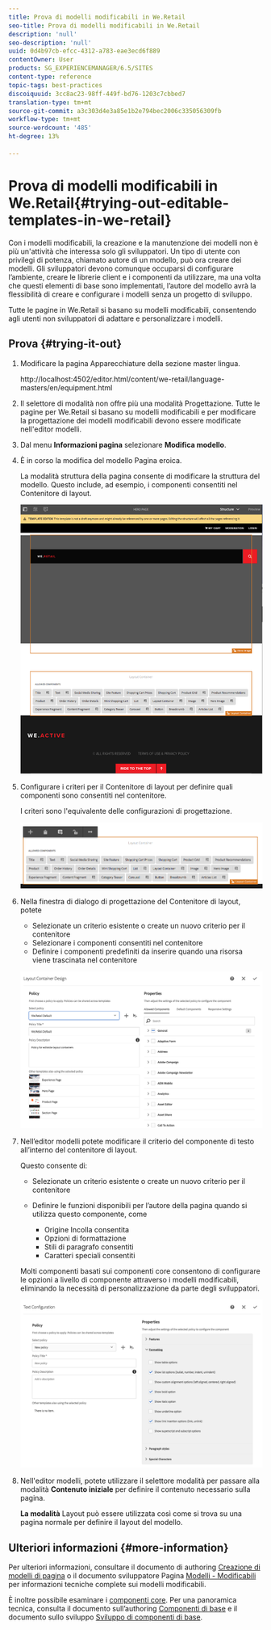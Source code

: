 ```yaml
---
title: Prova di modelli modificabili in We.Retail
seo-title: Prova di modelli modificabili in We.Retail
description: 'null'
seo-description: 'null'
uuid: 0d4b97cb-efcc-4312-a783-eae3ecd6f889
contentOwner: User
products: SG_EXPERIENCEMANAGER/6.5/SITES
content-type: reference
topic-tags: best-practices
discoiquuid: 3cc8ac23-98ff-449f-bd76-1203c7cbbed7
translation-type: tm+mt
source-git-commit: a3c303d4e3a85e1b2e794bec2006c335056309fb
workflow-type: tm+mt
source-wordcount: '485'
ht-degree: 13%

---
```



# Prova di modelli modificabili in We.Retail{#trying-out-editable-templates-in-we-retail}

Con i modelli modificabili, la creazione e la manutenzione dei modelli non è più un&#39;attività che interessa solo gli sviluppatori. Un tipo di utente con privilegi di potenza, chiamato autore di un modello, può ora creare dei modelli. Gli sviluppatori devono comunque occuparsi di configurare l’ambiente, creare le librerie client e i componenti da utilizzare, ma una volta che questi elementi di base sono implementati, l’autore del modello avrà la flessibilità di creare e configurare i modelli senza un progetto di sviluppo.

Tutte le pagine in We.Retail si basano su modelli modificabili, consentendo agli utenti non sviluppatori di adattare e personalizzare i modelli.

## Prova {#trying-it-out}

1. Modificare la pagina Apparecchiature della sezione master lingua.

   http://localhost:4502/editor.html/content/we-retail/language-masters/en/equipment.html

1. Il selettore di modalità non offre più una modalità Progettazione. Tutte le pagine per We.Retail si basano su modelli modificabili e per modificare la progettazione dei modelli modificabili devono essere modificate nell&#39;editor modelli.
1. Dal menu **Informazioni pagina** selezionare **Modifica modello**.
1. È in corso la modifica del modello Pagina eroica.

   La modalità struttura della pagina consente di modificare la struttura del modello. Questo include, ad esempio, i componenti consentiti nel Contenitore di layout.

   ![chlimage_1-138](assets/chlimage_1-138.png)

1. Configurare i criteri per il Contenitore di layout per definire quali componenti sono consentiti nel contenitore.

   I criteri sono l&#39;equivalente delle configurazioni di progettazione.

   ![chlimage_1-139](assets/chlimage_1-139.png)

1. Nella finestra di dialogo di progettazione del Contenitore di layout, potete

   * Selezionate un criterio esistente o create un nuovo criterio per il contenitore
   * Selezionare i componenti consentiti nel contenitore
   * Definire i componenti predefiniti da inserire quando una risorsa viene trascinata nel contenitore

   ![chlimage_1-140](assets/chlimage_1-140.png)

1. Nell’editor modelli potete modificare il criterio del componente di testo all’interno del contenitore di layout.

   Questo consente di:

   * Selezionate un criterio esistente o create un nuovo criterio per il contenitore
   * Definire le funzioni disponibili per l’autore della pagina quando si utilizza questo componente, come

      * Origine Incolla consentita
      * Opzioni di formattazione
      * Stili di paragrafo consentiti
      * Caratteri speciali consentiti

   Molti componenti basati sui componenti core consentono di configurare le opzioni a livello di componente attraverso i modelli modificabili, eliminando la necessità di personalizzazione da parte degli sviluppatori.

   ![chlimage_1-141](assets/chlimage_1-141.png)

1. Nell&#39;editor modelli, potete utilizzare il selettore modalità per passare alla modalità **Contenuto iniziale** per definire il contenuto necessario sulla pagina.

   **La modalità** Layout può essere utilizzata così come si trova su una pagina normale per definire il layout del modello.

## Ulteriori informazioni {#more-information}

Per ulteriori informazioni, consultare il documento di authoring [Creazione di modelli di pagina](/help/sites-authoring/templates.md) o il documento sviluppatore Pagina [Modelli - Modificabili](/help/sites-developing/page-templates-editable.md) per informazioni tecniche complete sui modelli modificabili.

È inoltre possibile esaminare i [componenti core](/help/sites-developing/we-retail-core-components.md). Per una panoramica tecnica, consulta il documento sull’authoring [Componenti di base](https://docs.adobe.com/content/help/it-IT/experience-manager-core-components/using/introduction.html) e il documento sullo sviluppo [Sviluppo di componenti di base](https://helpx.adobe.com/experience-manager/core-components/using/developing.html).

